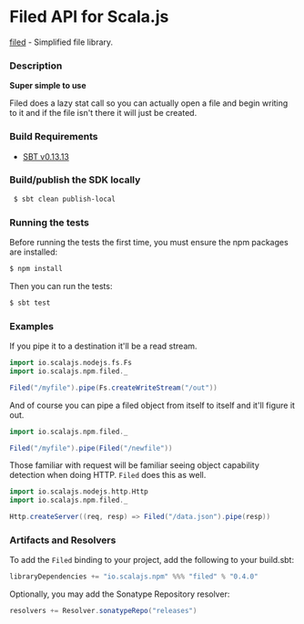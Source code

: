 Filed API for Scala.js
================================
[filed](https://www.npmjs.com/package/filed) - Simplified file library.

### Description

**Super simple to use**

Filed does a lazy stat call so you can actually open a file and begin writing to it and if the 
file isn't there it will just be created.

### Build Requirements

* [SBT v0.13.13](http://www.scala-sbt.org/download.html)


### Build/publish the SDK locally

```bash
 $ sbt clean publish-local
```

### Running the tests

Before running the tests the first time, you must ensure the npm packages are installed:

```bash
$ npm install
```

Then you can run the tests:

```bash
$ sbt test
```

### Examples

If you pipe it to a destination it'll be a read stream.

```scala
import io.scalajs.nodejs.fs.Fs
import io.scalajs.npm.filed._

Filed("/myfile").pipe(Fs.createWriteStream("/out"))
```

And of course you can pipe a filed object from itself to itself and it'll figure it out.

```scala
import io.scalajs.npm.filed._

Filed("/myfile").pipe(Filed("/newfile"))
```

Those familiar with request will be familiar seeing object capability detection when doing HTTP. 
`Filed` does this as well.

```scala
import io.scalajs.nodejs.http.Http
import io.scalajs.npm.filed._

Http.createServer((req, resp) => Filed("/data.json").pipe(resp))
```

### Artifacts and Resolvers

To add the `Filed` binding to your project, add the following to your build.sbt:  

```sbt
libraryDependencies += "io.scalajs.npm" %%% "filed" % "0.4.0"
```

Optionally, you may add the Sonatype Repository resolver:

```sbt   
resolvers += Resolver.sonatypeRepo("releases") 
```
